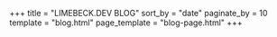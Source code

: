 +++
title = "LIMEBECK.DEV BLOG"
sort_by = "date"
paginate_by = 10
template = "blog.html"
page_template = "blog-page.html"
+++